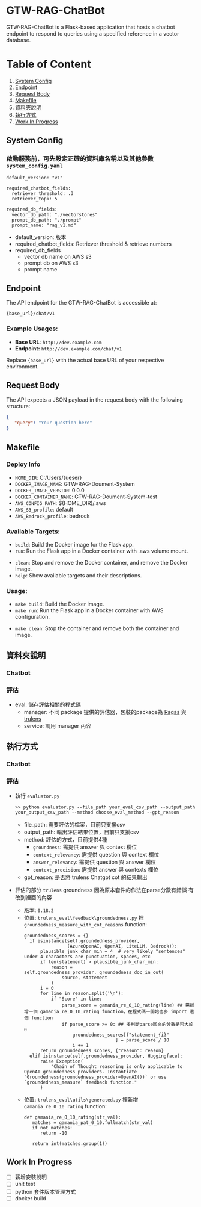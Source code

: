 # GTW-RAG-ChatBot


GTW-RAG-ChatBot is a Flask-based application that hosts a chatbot endpoint to respond to queries using a specified reference in a vector database.

# Table of Content

1. [System Config](#System-Config)
2. [Endpoint](#endpoint)
3. [Request Body](#request-body)
4. [Makefile](#makefile)
5. [資料夾說明](#資料夾說明)
6. [執行方式](#執行方式)
7. [Work In Progress](#work-in-progress)


## System Config
### 啟動服務前，可先設定正確的資料庫名稱以及其他參數 `system_config.yaml`
```
default_version: "v1"

required_chatbot_fields:
  retriever_threshold: .3
  retriever_topk: 5

required_db_fields:
  vector_db_path: "./vectorstores"
  prompt_db_path: "./prompt"
  prompt_name: "rag_v1.md"
```
- default_version: 版本
- required_chatbot_fields: Retriever threshold & retrieve numbers
- required_db_fields
   - vector db name on AWS s3
   - prompt db on AWS s3
   - prompt name 

## Endpoint

The API endpoint for the GTW-RAG-ChatBot is accessible at:

`{base_url}/chat/v1`

### Example Usages:
- **Base URL:** `http://dev.example.com`
- **Endpoint:** `http://dev.example.com/chat/v1`


Replace `{base_url}` with the actual base URL of your respective environment.

## Request Body

The API expects a JSON payload in the request body with the following structure:

```json
{
   "query": "Your question here"
}
```

## Makefile

### Deploy Info
- `HOME_DIR`: C:/Users/{ueser}
- `DOCKER_IMAGE_NAME`: GTW-RAG-Doument-System
- `DOCKER_IMAGE_VERSION`: 0.0.0
- `DOCKER_CONTAINER_NAME`: GTW-RAG-Doument-System-test
- `AWS_CONFIG_PATH`: $(HOME_DIR)/.aws
- `AWS_S3_profile`: default
- `AWS_Bedrock_profile`: bedrock

### Available Targets:
- `build`: Build the Docker image for the Flask app.
- `run`: Run the Flask app in a Docker container with .aws volume mount.
<!-- - `test`: Run unit tests from unit_test.py. -->
- `clean`: Stop and remove the Docker container, and remove the Docker image.
- `help`: Show available targets and their descriptions.

### Usage:
- `make build`: Build the Docker image.
- `make run`: Run the Flask app in a Docker container with AWS configuration.
<!-- - `make test`: Run unit tests. -->
- `make clean`: Stop the container and remove both the container and image.

## 資料夾說明

### Chatbot

### 評估
- eval: 儲存評估相關的程式碼
   - manager: 不同 package 提供的評估器，包裝的package為 [Ragas](https://docs.ragas.io/en/latest/index.html) 與 [trulens](https://github.com/truera/trulens)
   - service: 調用 manager 內容


## 執行方式

### Chatbot

### 評估
- 執行 `evaluator.py`
   ```
   >> python evaluator.py --file_path your_eval_csv_path --output_path your_output_csv_path --method choose_eval_method --gpt_reason
   ```
   - file_path: 需要評估的檔案，目前只支援csv
   - output_path: 輸出評估結果位置，目前只支援csv
   - method: 評估的方式，目前提供4種
      - `groundness`: 需提供 answer 與 context 欄位
      - `context_relevancy`: 需提供 question 與 context 欄位
      - `answer_relevancy`: 需提供 question 與 answer 欄位
      - `context_precision`: 需提供 answer 與 contexts 欄位
   - gpt_reason: 是否將 trulens Chatgpt cot 的結果輸出

- 評估的部分 `trulens`  groundness 因為原本套件的作法在parse分數有錯誤 有改到裡面的內容
   - 版本: `0.18.2`
   - 位置: `trulens_eval\feedback\groundedness.py` 裡 `groundedness_measure_with_cot_reasons` function:
      ```
      groundedness_scores = {}
        if isinstance(self.groundedness_provider,
                      (AzureOpenAI, OpenAI, LiteLLM, Bedrock)):
            plausible_junk_char_min = 4  # very likely "sentences" under 4 characters are punctuation, spaces, etc
            if len(statement) > plausible_junk_char_min:
                reason = self.groundedness_provider._groundedness_doc_in_out(
                    source, statement
                )
            i = 0
            for line in reason.split('\n'):
                if "Score" in line:
                    parse_score = gamania_re_0_10_rating(line) ## 需新增一個 gamania_re_0_10_rating function，在程式碼一開始也多 import 這個 function
                    if parse_score >= 0: ## 多判斷parse回來的分數是否大於0
                        groundedness_scores[f"statement_{i}"
                                        ] = parse_score / 10
                        i += 1
            return groundedness_scores, {"reason": reason}
        elif isinstance(self.groundedness_provider, Huggingface):
            raise Exception(
                "Chain of Thought reasoning is only applicable to OpenAI groundedness providers. Instantiate `Groundedness(groundedness_provider=OpenAI())` or use `groundedness_measure` feedback function."
            )
      ```
   - 位置: `trulens_eval\utils\generated.py` 裡新增 `gamania_re_0_10_rating` function:
      ```
      def gamania_re_0_10_rating(str_val):
         matches = gamania_pat_0_10.fullmatch(str_val)
         if not matches:
            return -10

         return int(matches.group(1))
      ```

## Work In Progress
- [ ] 薪增安裝說明
- [ ] unit test
- [ ] python 套件版本管理方式
- [ ] docker build